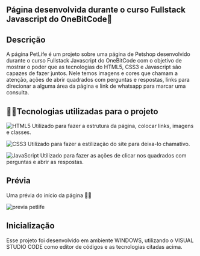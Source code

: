## Página desenvolvida durante o curso Fullstack Javascript do OneBitCode🤘

## Descrição
A página PetLife é um projeto sobre uma página de Petshop desenvolvido durante o curso Fullstack Javascript do OneBitCode com o objetivo de mostrar o poder que as tecnologias do HTML5, CSS3 e Javascript são capazes de fazer juntos. 
Nele temos imagens e cores que chamam a atenção, ações de abrir quadrados com perguntas e respostas, links para direcionar a alguma área da página e link de whatsapp para marcar uma consulta. 

## 🧑‍💻Tecnologias utilizadas para o projeto
![HTML5](https://img.shields.io/badge/-HTML5-232323?style=flat&labelColor=E34F26&logo=html5&logoColor=ffffff) Utilizado para fazer a estrutura da página, colocar links, imagens e classes.

![CSS3](https://img.shields.io/badge/-CSS3-232323?style=flat&labelColor=1572B6&logo=css3&logoColor=ffffff) Utilizado para fazer a estilização do site para deixa-lo chamativo.

![JavaScript](https://img.shields.io/badge/-JavaScript-232323?style=flat&labelColor=000000&logo=javascript&logoColor=F7DF1E) Utilizado para fazer as ações de clicar nos quadrados com perguntas e abrir as respostas.


## Prévia
Uma prévia do início da página 🐶🐱

![previa petlife](https://github.com/AironFonseca/PetLife/assets/155979832/74f7489e-b12b-4c9f-9486-5f7a4a0c47e2)

## Inicialização
Esse projeto foi desenvolvido em ambiente WINDOWS, utilizando o VISUAL STUDIO CODE como editor de códigos e as tecnologias citadas acima.
